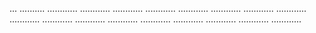... ..........
............
............
............
............
............
............
............
............
............
............
............
............
............
............
............
............
............


